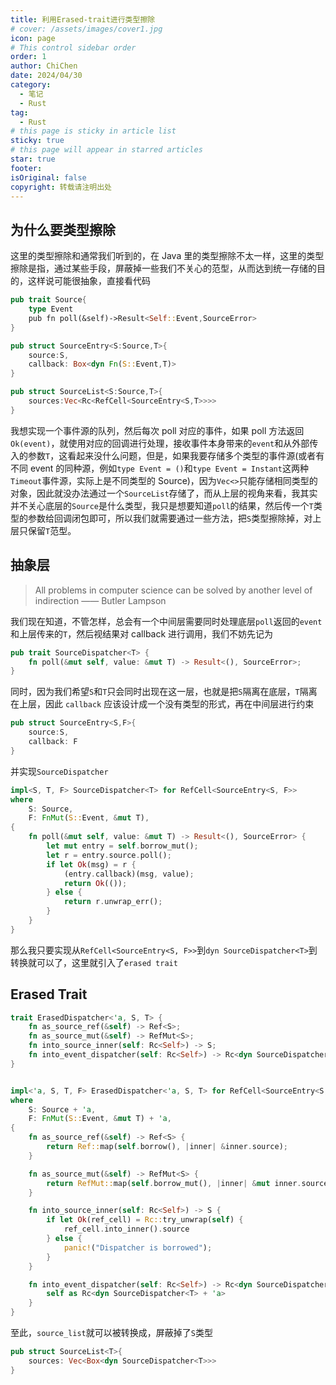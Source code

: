 ```yaml
---
title: 利用Erased-trait进行类型擦除
# cover: /assets/images/cover1.jpg
icon: page
# This control sidebar order
order: 1
author: ChiChen
date: 2024/04/30
category:
  - 笔记
  - Rust
tag:
  - Rust
# this page is sticky in article list
sticky: true
# this page will appear in starred articles
star: true
footer:
isOriginal: false
copyright: 转载请注明出处
---
```


## 为什么要类型擦除

这里的类型擦除和通常我们听到的，在 Java 里的类型擦除不太一样，这里的类型擦除是指，通过某些手段，屏蔽掉一些我们不关心的范型，从而达到统一存储的目的，这样说可能很抽象，直接看代码

```rust
pub trait Source{
    type Event
    pub fn poll(&self)->Result<Self::Event,SourceError>
}

pub struct SourceEntry<S:Source,T>{
    source:S,
    callback: Box<dyn Fn(S::Event,T)>
}

pub struct SourceList<S:Source,T>{
    sources:Vec<Rc<RefCell<SourceEntry<S,T>>>>
}
```

我想实现一个事件源的队列，然后每次 poll 对应的事件，如果 poll 方法返回`Ok(event)`，就使用对应的回调进行处理，接收事件本身带来的`event`和从外部传入的参数`T`，这看起来没什么问题，但是，如果我要存储多个类型的事件源(或者有不同 event 的同种源，例如`type Event = ()`和`type Event = Instant`这两种`Timeout`事件源，实际上是不同类型的 Source)，因为`Vec<>`只能存储相同类型的对象，因此就没办法通过一个`SourceList`存储了，而从上层的视角来看，我其实并不关心底层的`Source`是什么类型，我只是想要知道`poll`的结果，然后传一个`T`类型的参数给回调闭包即可，所以我们就需要通过一些方法，把`S`类型擦除掉，对上层只保留`T`范型。

## 抽象层

> All problems in computer science can be solved by another level of indirection
> —— Butler Lampson

我们现在知道，不管怎样，总会有一个中间层需要同时处理底层`poll`返回的`event`和上层传来的`T`，然后视结果对 callback 进行调用，我们不妨先记为

```rust
pub trait SourceDispatcher<T> {
    fn poll(&mut self, value: &mut T) -> Result<(), SourceError>;
}
```

同时，因为我们希望`S`和`T`只会同时出现在这一层，也就是把`S`隔离在底层，`T`隔离在上层，因此 `callback` 应该设计成一个没有类型的形式，再在中间层进行约束

```rust
pub struct SourceEntry<S,F>{
    source:S,
    callback: F
}
```

并实现`SourceDispatcher`

```rust
impl<S, T, F> SourceDispatcher<T> for RefCell<SourceEntry<S, F>>
where
    S: Source,
    F: FnMut(S::Event, &mut T),
{
    fn poll(&mut self, value: &mut T) -> Result<(), SourceError> {
        let mut entry = self.borrow_mut();
        let r = entry.source.poll();
        if let Ok(msg) = r {
            (entry.callback)(msg, value);
            return Ok(());
        } else {
            return r.unwrap_err();
        }
    }
}
```

那么我只要实现从`RefCell<SourceEntry<S, F>>`到`dyn SourceDispatcher<T>`到转换就可以了，这里就引入了`erased trait`

## Erased Trait

```rust
trait ErasedDispatcher<'a, S, T> {
    fn as_source_ref(&self) -> Ref<S>;
    fn as_source_mut(&self) -> RefMut<S>;
    fn into_source_inner(self: Rc<Self>) -> S;
    fn into_event_dispatcher(self: Rc<Self>) -> Rc<dyn SourceDispatcher<T> + 'a>;
}


impl<'a, S, T, F> ErasedDispatcher<'a, S, T> for RefCell<SourceEntry<S, F>>
where
    S: Source + 'a,
    F: FnMut(S::Event, &mut T) + 'a,
{
    fn as_source_ref(&self) -> Ref<S> {
        return Ref::map(self.borrow(), |inner| &inner.source);
    }

    fn as_source_mut(&self) -> RefMut<S> {
        return RefMut::map(self.borrow_mut(), |inner| &mut inner.source);
    }

    fn into_source_inner(self: Rc<Self>) -> S {
        if let Ok(ref_cell) = Rc::try_unwrap(self) {
            ref_cell.into_inner().source
        } else {
            panic!("Dispatcher is borrowed");
        }
    }

    fn into_event_dispatcher(self: Rc<Self>) -> Rc<dyn SourceDispatcher<T> + 'a> {
        self as Rc<dyn SourceDispatcher<T> + 'a>
    }
}
```

至此，`source_list`就可以被转换成，屏蔽掉了`S`类型

```rust
pub struct SourceList<T>{
    sources: Vec<Box<dyn SourceDispatcher<T>>>
}
```
